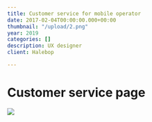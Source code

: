```yaml
---
title: Customer service for mobile operator
date: 2017-02-04T00:00:00.000+00:00
thumbnail: "/upload/2.png"
year: 2019
categories: []
description: UX designer
client: Halebop

---
```

# Customer service page

![](/upload/2.png)